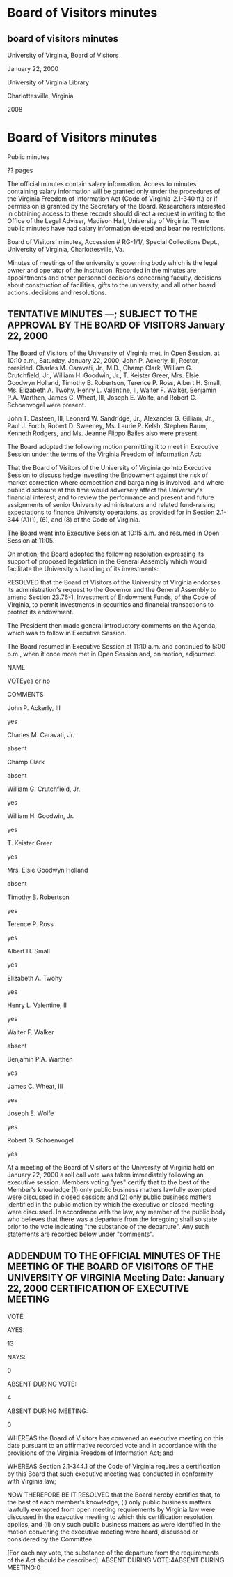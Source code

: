 Board of Visitors minutes
=========================

board of visitors minutes
-------------------------

University of Virginia, Board of Visitors

January 22, 2000

University of Virginia Library

Charlottesville, Virginia

2008

Board of Visitors minutes
=========================

Public minutes

?? pages

The official minutes contain salary information. Access to minutes containing salary information will be granted only under the procedures of the Virginia Freedom of Information Act (Code of Virginia-2.1-340 ff.) or if permission is granted by the Secretary of the Board. Researchers interested in obtaining access to these records should direct a request in writing to the Office of the Legal Adviser, Madison Hall, University of Virginia. These public minutes have had salary information deleted and bear no restrictions.

Board of Visitors' minutes, Accession # RG-1/1/, Special Collections Dept., University of Virginia, Charlottesville, Va.

Minutes of meetings of the university's governing body which is the legal owner and operator of the institution. Recorded in the minutes are appointments and other personnel decisions concerning faculty, decisions about construction of facilities, gifts to the university, and all other board actions, decisions and resolutions.

TENTATIVE MINUTES —; SUBJECT TO THE APPROVAL BY THE BOARD OF VISITORS January 22, 2000
--------------------------------------------------------------------------------------

The Board of Visitors of the University of Virginia met, in Open Session, at 10:10 a.m., Saturday, January 22, 2000; John P. Ackerly, III, Rector, presided. Charles M. Caravati, Jr., M.D., Champ Clark, William G. Crutchfield, Jr., William H. Goodwin, Jr., T. Keister Greer, Mrs. Elsie Goodwyn Holland, Timothy B. Robertson, Terence P. Ross, Albert H. Small, Ms. Elizabeth A. Twohy, Henry L. Valentine, II, Walter F. Walker, Benjamin P.A. Warthen, James C. Wheat, III, Joseph E. Wolfe, and Robert G. Schoenvogel were present.

John T. Casteen, III, Leonard W. Sandridge, Jr., Alexander G. Gilliam, Jr., Paul J. Forch, Robert D. Sweeney, Ms. Laurie P. Kelsh, Stephen Baum, Kenneth Rodgers, and Ms. Jeanne Flippo Bailes also were present.

The Board adopted the following motion permitting it to meet in Executive Session under the terms of the Virginia Freedom of Information Act:

That the Board of Visitors of the University of Virginia go into Executive Session to discuss hedge investing the Endowment against the risk of market correction where competition and bargaining is involved, and where public disclosure at this time would adversely affect the University's financial interest; and to review the performance and present and future assignments of senior University administrators and related fund-raising expectations to finance University operations, as provided for in Section 2.1-344 (A)(1), (6), and (8) of the Code of Virginia.

The Board went into Executive Session at 10:15 a.m. and resumed in Open Session at 11:05.

On motion, the Board adopted the following resolution expressing its support of proposed legislation in the General Assembly which would facilitate the University's handling of its investments:

RESOLVED that the Board of Visitors of the University of Virginia endorses its administration's request to the Governor and the General Assembly to amend Section 23.76-1, Investment of Endowment Funds, of the Code of Virginia, to permit investments in securities and financial transactions to protect its endowment.

The President then made general introductory comments on the Agenda, which was to follow in Executive Session.

The Board resumed in Executive Session at 11:10 a.m. and continued to 5:00 p.m., when it once more met in Open Session and, on motion, adjourned.

NAME

VOTEyes or no

COMMENTS

John P. Ackerly, III

yes

Charles M. Caravati, Jr.

absent

Champ Clark

absent

William G. Crutchfield, Jr.

yes

William H. Goodwin, Jr.

yes

T. Keister Greer

yes

Mrs. Elsie Goodwyn Holland

absent

Timothy B. Robertson

yes

Terence P. Ross

yes

Albert H. Small

yes

Elizabeth A. Twohy

yes

Henry L. Valentine, II

yes

Walter F. Walker

absent

Benjamin P.A. Warthen

yes

James C. Wheat, III

yes

Joseph E. Wolfe

yes

Robert G. Schoenvogel

yes

At a meeting of the Board of Visitors of the University of Virginia held on January 22, 2000 a roll call vote was taken immediately following an executive session. Members voting "yes" certify that to the best of the Member's knowledge (1) only public business matters lawfully exempted were discussed in closed session; and (2) only public business matters identified in the public motion by which the executive or closed meeting were discussed. In accordance with the law, any member of the public body who believes that there was a departure from the foregoing shall so state prior to the vote indicating "the substance of the departure". Any such statements are recorded below under "comments".

ADDENDUM TO THE OFFICIAL MINUTES OF THE MEETING OF THE BOARD OF VISITORS OF THE UNIVERSITY OF VIRGINIA Meeting Date: January 22, 2000 CERTIFICATION OF EXECUTIVE MEETING
------------------------------------------------------------------------------------------------------------------------------------------------------------------------

VOTE

AYES:

13

NAYS:

0

ABSENT DURING VOTE:

4

ABSENT DURING MEETING:

0

WHEREAS the Board of Visitors has convened an executive meeting on this date pursuant to an affirmative recorded vote and in accordance with the provisions of the Virginia Freedom of Information Act; and

WHEREAS Section 2.1-344.1 of the Code of Virginia requires a certification by this Board that such executive meeting was conducted in conformity with Virginia law;

NOW THEREFORE BE IT RESOLVED that the Board hereby certifies that, to the best of each member's knowledge, (i) only public business matters lawfully exempted from open meeting requirements by Virginia law were discussed in the executive meeting to which this certification resolution applies, and (ii) only such public business matters as were identified in the motion convening the executive meeting were heard, discussed or considered by the Committee.

\[For each nay vote, the substance of the departure from the requirements of the Act should be described\]. ABSENT DURING VOTE:4ABSENT DURING MEETING:0